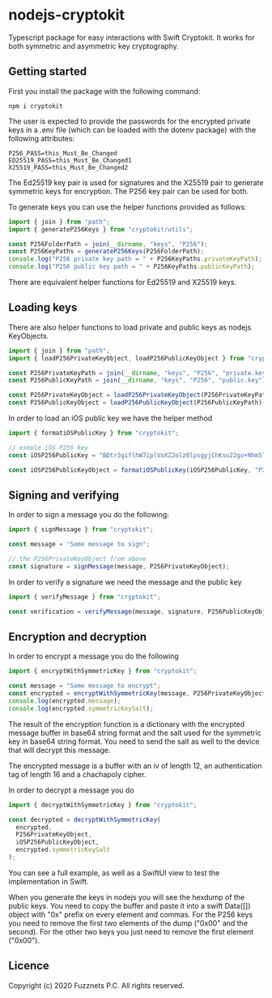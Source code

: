# nodejs-cryptokit

Typescript package for easy interactions with Swift Cryptokit. It works for both symmetric and asymmetric key cryptography.

## Getting started

First you install the package with the following command:

```
npm i cryptokit
```

The user is expected to provide the passwords for the encrypted private keys in a .env file (which can be loaded with the dotenv package) with the following attributes:

```
P256_PASS=this_Must_Be_Changed
ED25519_PASS=this_Must_Be_Changed1
X25519_PASS=this_Must_Be_Changed2
```

The Ed25519 key pair is used for signatures and the X25519 pair to generate symmetric keys for encryption. The P256 key pair can be used for both.

To generate keys you can use the helper functions provided as follows:

```typescript
import { join } from "path";
import { generateP256Keys } from "cryptokit/utils";

const P256FolderPath = join(__dirname, "keys", "P256");
const P256KeyPaths = generateP256Keys(P256FolderPath);
console.log("P256 private key path = " + P256KeyPaths.privateKeyPath);
console.log("P256 public key path = " + P256KeyPaths.publicKeyPath);
```

There are equivalent helper functions for Ed25519 and X25519 keys.

## Loading keys

There are also helper functions to load private and public keys as nodejs KeyObjects.

```typescript
import { join } from "path";
import { loadP256PrivateKeyObject, loadP256PublicKeyObject } from "cryptokit/utils";

const P256PrivateKeyPath = join(__dirname, "keys", "P256", "private.key");
const P256PublicKeyPath = join(__dirname, "keys", "P256", "public.key");

const P256PrivateKeyObject = loadP256PrivateKeyObject(P256PrivateKeyPath);
const P256PublicKeyObject = loadP256PublicKeyObject(P256PublicKeyPath);
```

In order to load an iOS public key we have the helper method

```typescript
import { formatiOSPublicKey } from "cryptokit";

// exmple iOS P256 key
const iOSP256PublicKey = "BDtr3giflhW7iplVoXZ2olz0lpsgyjChKsu22go+Nhm5TDk8dnwmMlm34uczZpjwd3x9NXO/oQWRuhEZF+95p3k=";

const iOSP256PublicKeyObject = formatiOSPublicKey(iOSP256PublicKey, "P256");
```

## Signing and verifying

In order to sign a message you do the following:

```typescript
import { signMessage } from "cryptokit";

const message = "Some message to sign";

// the P256PrivateKeyObject from above
const signature = signMessage(message, P256PrivateKeyObject);
```

In order to verify a signature we need the message and the public key

```typescript
import { verifyMessage } from "cryptokit";

const verification = verifyMessage(message, signature, P256PublicKeyObject);
```

## Encryption and decryption

In order to encrypt a message you do the following

```typescript
import { encryptWithSymmetricKey } from "cryptokit";

const message = "Some message to encrypt";
const encrypted = encryptWithSymmetricKey(message, P256PrivateKeyObject, iOSP256PublicKeyObject);
console.log(encrypted.message);
console.log(encrypted.symmetricKeySalt);
```

The result of the encryption function is a dictionary with the encrypted message buffer in base64 string format and the salt used for the symmetric key in base64 string format. You need to send the salt as well to the device that will decrypt this message.

The encrypted message is a buffer with an iv of length 12, an authentication tag of length 16 and a chachapoly cipher.

In order to decrypt a message you do

```typescript
import { decryptWithSymmetricKey } from "cryptokit";

const decrypted = decryptWithSymmetricKey(
  encrypted,
  P256PrivateKeyObject,
  iOSP256PublicKeyObject,
  encrypted.symmetricKeySalt
);
```

You can see a full example, as well as a SwiftUI view to test the implementation in Swift.

When you generate the keys in nodejs you will see the hexdump of the public keys. You need to copy the buffer and paste it into a swift Data([]) object with "0x" prefix on every element and commas.
For the P256 keys you need to remove the first two elements of the dump ("0x00" and the second). For the other two keys you just need to remove the first element ("0x00").

## Licence

Copyright (c) 2020 Fuzznets P.C. All rights reserved.
